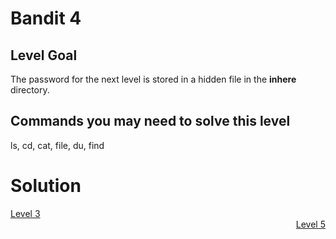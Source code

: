 <html>
<h1>Bandit 4</h1>

<h2 id="level-goal">Level Goal</h2>
<p>The password for the next level is stored in a hidden file in the
<strong>inhere</strong> directory.</p>

<h2 id="commands-you-may-need-to-solve-this-level">Commands you may need to solve this level</h2>
<p>ls, cd, cat, file, du, find</p>


<h1>Solution</h1>
<div style="text-align: left"><a href="bandit3.html">Level 3</a></div>
<div style="text-align: right"><a href="bandit5.html">Level 5</a></div>
</html>
